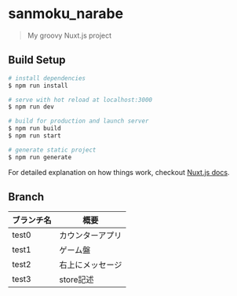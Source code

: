 # sanmoku_narabe

> My groovy Nuxt.js project

## Build Setup

``` bash
# install dependencies
$ npm run install

# serve with hot reload at localhost:3000
$ npm run dev

# build for production and launch server
$ npm run build
$ npm run start

# generate static project
$ npm run generate
```

For detailed explanation on how things work, checkout [Nuxt.js docs](https://nuxtjs.org).


## Branch

|ブランチ名|概要|
| - | - |
|test0|カウンターアプリ|
|test1|ゲーム盤|
|test2|右上にメッセージ|
|test3|store記述|